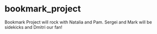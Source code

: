 # bookmark_project
Bookmark Project will rock with Natalia and Pam. Sergei and Mark will be sidekicks and Dmitri our fan!
